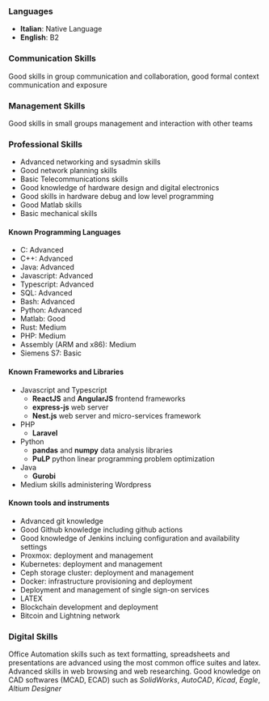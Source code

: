 
### Languages

 - **Italian**: Native Language
 - **English**: B2

### Communication Skills

Good skills in group communication and collaboration, good formal context communication and exposure

### Management Skills

Good skills in small groups management and interaction with other teams

### Professional Skills

 - Advanced networking and sysadmin skills
 - Good network planning skills
 - Basic Telecommunications skills
 - Good knowledge of hardware design and digital electronics
 - Good skills in hardware debug and low level programming
 - Good Matlab skills
 - Basic mechanical skills

#### Known Programming Languages

 - C: Advanced
 - C++: Advanced
 - Java: Advanced
 - Javascript: Advanced
 - Typescript: Advanced
 - SQL: Advanced
 - Bash: Advanced
 - Python: Advanced
 - Matlab: Good
 - Rust: Medium
 - PHP: Medium
 - Assembly (ARM and x86): Medium
 - Siemens S7: Basic

#### Known Frameworks and Libraries

 - Javascript and Typescript
    - **ReactJS** and **AngularJS** frontend frameworks
    - **express-js** web server
    - **Nest.js** web server and micro-services framework
 - PHP
    - **Laravel**
 - Python
    - **pandas** and **numpy** data analysis libraries
    - **PuLP** python linear programming problem optimization
 - Java
    - **Gurobi**  
 - Medium skills administering Wordpress

#### Known tools and instruments

 - Advanced git knowledge
 - Good Github knowledge including github actions
 - Good knowledge of Jenkins incluing configuration and availability settings
 - Proxmox: deployment and management
 - Kubernetes: deployment and management
 - Ceph storage cluster: deployment and management
 - Docker: infrastructure provisioning and deployment
 - Deployment and management of single sign-on services
 - LATEX
 - Blockchain development and deployment
 - Bitcoin and Lightning network

### Digital Skills

Office Automation skills such as text formatting, spreadsheets and presentations are advanced using the most common office suites and latex. 
Advanced skills in web browsing and web researching.
Good knowledge on CAD softwares (MCAD, ECAD) such as *SolidWorks*, *AutoCAD*, *Kicad*, *Eagle*, *Altium Designer*